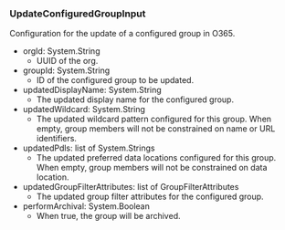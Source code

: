 ### UpdateConfiguredGroupInput
Configuration for the update of a configured group in O365.

- orgId: System.String
  - UUID of the org.
- groupId: System.String
  - ID of the configured group to be updated.
- updatedDisplayName: System.String
  - The updated display name for the configured group.
- updatedWildcard: System.String
  - The updated wildcard pattern configured for this group. When empty, group members will not be constrained on name or URL identifiers.
- updatedPdls: list of System.Strings
  - The updated preferred data locations configured for this group. When empty, group members will not be constrained on data location.
- updatedGroupFilterAttributes: list of GroupFilterAttributes
  - The updated group filter attributes for the configured group.
- performArchival: System.Boolean
  - When true, the group will be archived.
